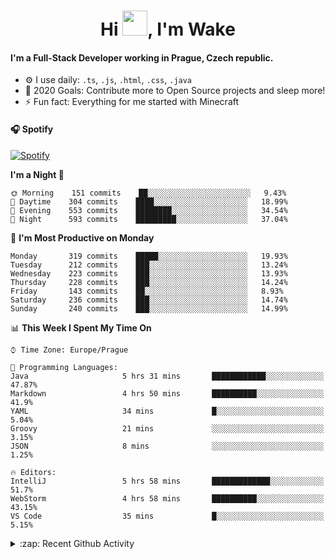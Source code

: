 <h1 align="center">Hi <img src="https://raw.githubusercontent.com/MrWakeCZ/MrWakeCZ/master/Hi.gif" width="40px" />, I'm Wake</h1>

#### I'm a Full-Stack Developer working in Prague, Czech republic.
- ⚙️ I use daily: `.ts`, `.js`, `.html`, `.css`, `.java`
- 🥅 2020 Goals: Contribute more to Open Source projects and sleep more!
- ⚡ Fun fact: Everything for me started with Minecraft

#### 🎧 Spotify
[![Spotify](https://novatorem-delta-eight.vercel.app/api/spotify)](https://open.spotify.com/user/wakeecz)

<!--START_SECTION:waka-->
**I'm a Night 🦉** 

```text
🌞 Morning    151 commits    ██░░░░░░░░░░░░░░░░░░░░░░░   9.43% 
🌆 Daytime    304 commits    ████░░░░░░░░░░░░░░░░░░░░░   18.99% 
🌃 Evening    553 commits    ████████░░░░░░░░░░░░░░░░░   34.54% 
🌙 Night      593 commits    █████████░░░░░░░░░░░░░░░░   37.04%

```
📅 **I'm Most Productive on Monday** 

```text
Monday       319 commits    █████░░░░░░░░░░░░░░░░░░░░   19.93% 
Tuesday      212 commits    ███░░░░░░░░░░░░░░░░░░░░░░   13.24% 
Wednesday    223 commits    ███░░░░░░░░░░░░░░░░░░░░░░   13.93% 
Thursday     228 commits    ███░░░░░░░░░░░░░░░░░░░░░░   14.24% 
Friday       143 commits    ██░░░░░░░░░░░░░░░░░░░░░░░   8.93% 
Saturday     236 commits    ███░░░░░░░░░░░░░░░░░░░░░░   14.74% 
Sunday       240 commits    ███░░░░░░░░░░░░░░░░░░░░░░   14.99%

```


📊 **This Week I Spent My Time On** 

```text
⌚︎ Time Zone: Europe/Prague

💬 Programming Languages: 
Java                     5 hrs 31 mins       ████████████░░░░░░░░░░░░░   47.87% 
Markdown                 4 hrs 50 mins       ██████████░░░░░░░░░░░░░░░   41.9% 
YAML                     34 mins             █░░░░░░░░░░░░░░░░░░░░░░░░   5.04% 
Groovy                   21 mins             ░░░░░░░░░░░░░░░░░░░░░░░░░   3.15% 
JSON                     8 mins              ░░░░░░░░░░░░░░░░░░░░░░░░░   1.25%

🔥 Editors: 
IntelliJ                 5 hrs 58 mins       █████████████░░░░░░░░░░░░   51.7% 
WebStorm                 4 hrs 58 mins       ██████████░░░░░░░░░░░░░░░   43.15% 
VS Code                  35 mins             █░░░░░░░░░░░░░░░░░░░░░░░░   5.15%

```


<!--END_SECTION:waka-->

<details>
  <summary>:zap: Recent Github Activity</summary>

<!--START_SECTION:activity-->
1. 🎉 Merged PR [#10](https://github.com/craftmania-cz/craftmanager/pull/10) in [craftmania-cz/craftmanager](https://github.com/craftmania-cz/craftmanager)
2. 🎉 Merged PR [#11](https://github.com/craftmania-cz/craftmanager/pull/11) in [craftmania-cz/craftmanager](https://github.com/craftmania-cz/craftmanager)
3. ❗️ Closed issue [#25](https://github.com/waked-cz/corgi/issues/25) in [waked-cz/corgi](https://github.com/waked-cz/corgi)
4. ❗️ Closed issue [#50](https://github.com/waked-cz/corgi/issues/50) in [waked-cz/corgi](https://github.com/waked-cz/corgi)
5. ❗️ Closed issue [#61](https://github.com/waked-cz/corgi/issues/61) in [waked-cz/corgi](https://github.com/waked-cz/corgi)
<!--END_SECTION:activity-->

</details>
